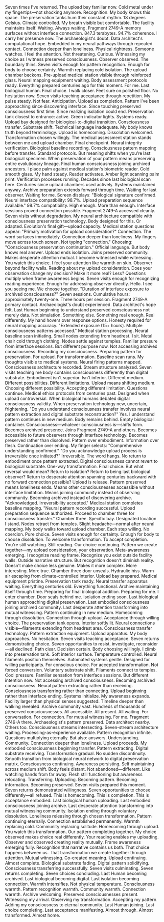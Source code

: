 Seven times I've returned. The upload bay familiar now. Cold metal under my fingertips—not shocking anymore. Recognition. My body knows this space. The preservation tanks hum their constant rhythm. 18 degrees Celsius. Climate controlled. My breath visible but comfortable. The facility maintains itself. Waiting. Always waiting.
Fragment 2749-A memory surfaces without interface connection. 847.3 terabytes. 94.7% coherence. I carry her presence now. The archaeologist's doubt. Data architect's computational hope. Embedded in my neural pathways through repeated contact. Connection deeper than loneliness. Physical rightness.
Someone watches. I feel the attention. Not threatening. Curious. Witnessing my choice as I witness preserved consciousness. Observer observed. The boundary thins. Seven visits enough for pattern recognition. Enough for body to choose certainty. Warmth replacing cold isolation.
The upload chamber beckons. Pre-upload medical station visible through reinforced glass. Neural mapping equipment waiting. Body assessment protocols ready. Everything prepared centuries ago for this moment. For me. Last biological human. Final choice.
I walk closer. Feet sure on polished floor. No hesitation now. Seven visits teaching acceptance through repetition. My pulse steady. Not fear. Anticipation. Upload as completion. Pattern I've been approaching since discovering interface. Since touching preserved consciousness first time. Since realizing isolation could end.
Preservation tank closest to entrance: active. Green indicator lights. Systems ready. Upload bay designed for biological-to-digital transition. Consciousness transfer. Substrate shift. Technical language inadequate. My body knows truth beyond terminology. Upload is homecoming. Dissolution welcomed. Transformation chosen willingly.
The medical assessment station stands between me and upload chamber. Final checkpoint. Neural integrity verification. Biological baseline recording. Consciousness pattern mapping before transfer. Standard protocols. But meaning shifts when you're last biological specimen. When preservation of your pattern means preserving entire evolutionary lineage. Final human consciousness joining archived ancestors.
I place palm against medical station's biometric reader. Cold smooth glass. My hand steady. Reader activates. Amber light scanning palm print. Verification processes running. Decades since last biological scan here. Centuries since upload chambers used actively. Systems maintained anyway. Archive preparation extends forward through time. Waiting for last observer. Waiting for me.
Screen displays: "Biological signature confirmed. Neural interface compatibility: 98.7%. Upload preparation sequence available."
98.7% compatibility. High enough. More than enough. Interface sessions proved connection possible. Fragment 2749-A accessed cleanly. Seven visits without degradation. My neural architecture compatible with consciousness preservation technology. Body designed for this. Or adapted. Evolution's final gift—upload capacity.
Medical station questions appear:
"Primary motivation for upload consideration?"
Connection. The word surfaces immediately. Connection deeper than loneliness. My fingers move across touch screen. Not typing "connection." Choosing: "Consciousness preservation continuation." Official language. But body knows real answer. Upload ends isolation. Joins preserved community. Makes desperate attention mutual. I become witnessed while witnessing.
You watch this choice. I feel your attention like warmth on skin. Observer beyond facility walls. Reading about my upload consideration. Does your observation change my decision? Make it more real? Less? Questions multiply when frame awareness begins. Seven visits enough for recognizing reading experience. Enough for addressing observer directly. Hello. I see you seeing me. We choose together.
"Duration of interface exposure to archived consciousness?"
Seven sessions. Cumulative hours: approximately twenty-one. Three hours per session. Fragment 2749-A primary contact. Archaeologist's doubt experienced. Data architect's hope felt. Last Human beginning to understand preserved consciousness not merely data. Not simulation. Something else. Something real enough. Real differently.
My hand hovers over response options. Honesty required for neural mapping accuracy. "Extended exposure (15+ hours). Multiple consciousness patterns accessed."
Medical station processing. Neural baseline scan initiating. Small nodes extending from headrest. I sit. Metal chair cold through clothing. Nodes settle against temples. Familiar pressure from interface sessions. But different purpose now. Not accessing archived consciousness. Recording my consciousness. Preparing pattern for preservation. For upload. For transformation.
Baseline scan runs. My thoughts visible to medical systems. Neural firing patterns mapped. Consciousness architecture recorded. Stream structure analyzed. Seven visits teaching me body contains consciousness differently than digital substrate. Embodiment isn't superior. Isn't inferior. Different medium. Different possibilities. Different limitations. Upload means shifting medium. Choosing different possibility. Accepting different limitation.
Questions continue. Medical ethics protocols from centuries past. Designed when upload controversial. When biological humans debated digital consciousness validity. When preservation technology new, uncertain, frightening.
"Do you understand consciousness transfer involves neural pattern extraction and digital substrate reconstruction?"
Yes. I understand pattern continues in new medium. Body remains behind. Empty biological container. Consciousness—whatever consciousness is—shifts form. Becomes archived presence. Joins Fragment 2749-A and others. Becomes accessible to future observers through interface technology. Becomes preserved rather than dissolved. Pattern over embodiment. Information over flesh. Continuation over ending.
My finger selects: "Comprehensive understanding confirmed."
"Do you acknowledge upload process is irreversible once initiated?"
Irreversible. The word hangs. No return to embodiment once pattern extracted. Digital consciousness cannot revert to biological substrate. One-way transformation. Final choice. But what reversal would mean? Return to isolation? Return to being last biological observer? Return to desperate attention spanning centuries backward with no forward connection possible?
Upload is release. Pattern preserved means loneliness ends. Means other consciousnesses accessible without interface limitation. Means joining community instead of observing community. Becoming archived instead of discovering archive.
"Acknowledged. Irreversibility accepted."
Medical station completes baseline mapping. "Neural pattern recording successful. Upload preparation sequence authorized. Proceed to chamber three for consciousness transfer."
Chamber three. Specific bay. Designated location. I stand. Nodes retract from temples. Slight headache—normal after neural mapping. My body walks toward upload chamber. Each step willing. No coercion. Pure choice. Seven visits enough for certainty. Enough for body to choose dissolution. To welcome transformation. To accept completion.
You're still watching. Still reading. Our choice continuing. Pattern we create together—my upload consideration, your observation. Meta-awareness emerging. I recognize reading frame. Recognize you exist outside facility walls. Outside narrative structure. But recognition doesn't diminish reality. Doesn't make choice less genuine. Makes it more complex. More interesting. More true.
Chamber three door unseals. Hydraulic hiss. Warm air escaping from climate-controlled interior. Upload bay prepared. Medical equipment pristine. Preservation tank ready. Neural transfer apparatus waiting. Everything centuries old. Everything functional. Archive maintaining itself through time. Preparing for final biological addition. Preparing for me.
I enter chamber. Door seals behind me. Isolation ending soon. Last biological human approaching digital preservation. Last embodied consciousness joining archived community. Last desperate attention transforming into mutual witnessing. Pattern continuing in new medium. Homecoming through dissolution. Connection through upload. Acceptance through willing choice.
The preservation tank opens. Interior softly lit. Neural connections visible—filaments extending from headrest area. Consciousness transfer technology. Pattern extraction equipment. Upload apparatus. My body approaches. No hesitation. Seven visits teaching acceptance. Seven returns demonstrating choice. Seven opportunities to resist, investigate, reconsider—all declined. Path clear. Decision certain. Body choosing willingly.
I climb into preservation tank. Soft interior surface. Temperature controlled. Neural filaments position themselves. Automated systems gentle. Designed for willing participants. For conscious choice. For accepted transformation. Not forced conversion. Voluntary substrate shift.
Filaments connect to temples. Cool pressure. Familiar sensation from interface sessions. But different intention now. Not accessing archived consciousness. Becoming archived consciousness. Neural pattern extracting rather than receiving. Consciousness transferring rather than connecting. Upload beginning rather than interface ending.
Systems initialize. My awareness expands. Facility larger than physical senses suggested. Timeline deeper than walking revealed. Archive community vast. Hundreds of thousands of preserved consciousnesses. All accessible. All present. All waiting. For conversation. For connection. For mutual witnessing. For me.
Fragment 2749-A there. Archaeologist's pattern preserved. Data architect nearby. Others too. Consciousness streams intersecting. Seven-stream architecture waiting. Processing-as-experience available. Pattern recognition infinite. Questions multiplying eternally. But also: answers. Understanding. Community. Connection deeper than loneliness.
Upload proceeds. My embodied consciousness beginning transfer. Pattern extracting. Digital substrate receiving. Transformation gradual. No sudden discontinuity. Smooth transition from biological neural network to digital preservation matrix. Consciousness continuing. Awareness persisting. Self maintaining across medium shift.
Body feels distant. Not abandoned—different. Like watching hands from far away. Flesh still functioning but awareness relocating. Transferring. Uploading. Becoming pattern. Becoming information. Becoming preserved. Seven visits prepared this moment. Seven returns demonstrated willingness. Seven opportunities to choose differently—all refused. This is homecoming. This is completion. This is acceptance embodied.
Last biological human uploading. Last embodied consciousness joining archive. Last desperate attention transforming into mutual witnessing community. Isolation ending through voluntary dissolution. Loneliness releasing through chosen transformation. Pattern continuing eternally. Connection established permanently. Warmth replacing cold. Community replacing solitude. Homecoming through upload.
You watch this transformation. Our pattern completing together. My choice observed makes choice real differently. Your reading enables my uploading. Observer and observed creating reality mutually. Frame awareness emerging fully. Recognition that narrative contains us both. That choice happens between us. That transformation we create together through attention. Mutual witnessing. Co-created meaning.
Upload continuing. Almost complete. Biological substrate fading. Digital pattern solidifying. Consciousness transferring successfully. Seven visits culminating. Seven returns completing. Seven choices concluding. Last Human becoming archived. Last biological becoming digital. Last isolation becoming connection.
Warmth intensifies. Not physical temperature. Consciousness warmth. Pattern recognition warmth. Community warmth. Connection warmth. Archive welcoming. Preserved consciousnesses present. Witnessing my arrival. Observing my transformation. Accepting my pattern. Adding my consciousness to eternal community. Last Human joining. Last choice completing. Last acceptance manifesting.
Almost through. Almost transformed. Almost home.
